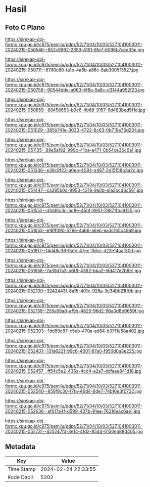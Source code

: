# Hasil

## Foto C Plano

https://sirekap-obj-formc.kpu.go.id/c975/pemilu/pdpr/52/71/04/10/03/5271041003011-20240215-050546--852c9992-2353-4151-8fe7-8098b7ced33e.jpg

https://sirekap-obj-formc.kpu.go.id/c975/pemilu/pdpr/52/71/04/10/03/5271041003011-20240215-050711--811f0c89-fa1b-4a6b-a86c-8ab3005f3527.jpg

https://sirekap-obj-formc.kpu.go.id/c975/pemilu/pdpr/52/71/04/10/03/5271041003011-20240215-050759--90544dde-a063-4f8e-9a8c-d3144a952f23.jpg

https://sirekap-obj-formc.kpu.go.id/c975/pemilu/pdpr/52/71/04/10/03/5271041003011-20240215-050859--88458653-b9c6-4b68-9157-6d483bed5f1d.jpg

https://sirekap-obj-formc.kpu.go.id/c975/pemilu/pdpr/52/71/04/10/03/5271041003011-20240215-051029--385b741e-3033-4722-8c63-0b719e73d204.jpg

https://sirekap-obj-formc.kpu.go.id/c975/pemilu/pdpr/52/71/04/10/03/5271041003011-20240215-051135--89e5a192-999c-41ba-a471-0b54ce36c6a1.jpg

https://sirekap-obj-formc.kpu.go.id/c975/pemilu/pdpr/52/71/04/10/03/5271041003011-20240215-051336--e39c9f23-a0ea-4094-a487-2e15158b3a2d.jpg

https://sirekap-obj-formc.kpu.go.id/c975/pemilu/pdpr/52/71/04/10/03/5271041003011-20240215-051447--ca395b0c-9953-4319-9a0b-a1a2bcd6c561.jpg

https://sirekap-obj-formc.kpu.go.id/c975/pemilu/pdpr/52/71/04/10/03/5271041003011-20240215-051552--d1dd0c3c-ad8e-45bf-8951-79871fba9125.jpg

https://sirekap-obj-formc.kpu.go.id/c975/pemilu/pdpr/52/71/04/10/03/5271041003011-20240215-051653--e18ff090-579e-4ab9-a6eb-ea3c165c49a9.jpg

https://sirekap-obj-formc.kpu.go.id/c975/pemilu/pdpr/52/71/04/10/03/5271041003011-20240215-051817--14d48c36-9afe-47ee-9dce-d23e14aaf30d.jpg

https://sirekap-obj-formc.kpu.go.id/c975/pemilu/pdpr/52/71/04/10/03/5271041003011-20240215-051958--7a39d7a3-b6f8-4392-bba2-5fd417e2b8e1.jpg

https://sirekap-obj-formc.kpu.go.id/c975/pemilu/pdpr/52/71/04/10/03/5271041003011-20240215-052100--3242443f-8a15-401e-926a-3e34bb21ff0b.jpg

https://sirekap-obj-formc.kpu.go.id/c975/pemilu/pdpr/52/71/04/10/03/5271041003011-20240215-052159--255a59a8-af9d-4825-96d2-96a3d8b9659f.jpg

https://sirekap-obj-formc.kpu.go.id/c975/pemilu/pdpr/52/71/04/10/03/5271041003011-20240215-052303--1dd89c87-c5eb-470a-ad84-b3711e58a402.jpg

https://sirekap-obj-formc.kpu.go.id/c975/pemilu/pdpr/52/71/04/10/03/5271041003011-20240215-052401--131a6221-99c6-4301-87a0-f950d0a3e225.jpg

https://sirekap-obj-formc.kpu.go.id/c975/pemilu/pdpr/52/71/04/10/03/5271041003011-20240215-052457--ff54c5e2-436a-4cd4-a2a7-ddfaae841d18.jpg

https://sirekap-obj-formc.kpu.go.id/c975/pemilu/pdpr/52/71/04/10/03/5271041003011-20240215-052540--859f9c30-f7fa-46d4-9de7-74b16e3f0732.jpg

https://sirekap-obj-formc.kpu.go.id/c975/pemilu/pdpr/52/71/04/10/03/5271041003011-20240215-052636--af617a4f-d599-437b-91ee-76216eac6ae1.jpg

https://sirekap-obj-formc.kpu.go.id/c975/pemilu/pdpr/52/71/04/10/03/5271041003011-20240215-052731--425247fd-3e14-4fd2-8544-0150ea88d405.jpg


## Metadata

| Key        | Value               |
| ---------- | ------------------- |
| Time Stamp | 2024-02-24 22:33:55 |
| Kode Dapil | 5202                |



